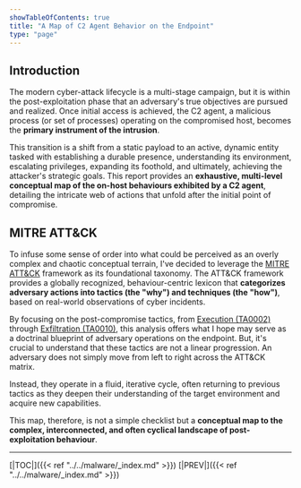 ```yaml
---
showTableOfContents: true
title: "A Map of C2 Agent Behavior on the Endpoint"
type: "page"
---
```


## Introduction

The modern cyber-attack lifecycle is a multi-stage campaign, but it is within the post-exploitation phase that an adversary's true objectives are pursued and realized. Once initial access is achieved, the C2 agent, a malicious process (or set of processes) operating on the compromised host, becomes the **primary instrument of the intrusion**.

This transition is a shift from a static payload to an active, dynamic entity tasked with establishing a durable presence, understanding its environment, escalating privileges, expanding its foothold, and ultimately, achieving the attacker's strategic goals. 
This report provides an **exhaustive, multi-level conceptual map of the on-host behaviours exhibited by a C2 agent**, detailing the intricate web of actions that unfold after the initial point of compromise.


## MITRE ATT&CK

To infuse some sense of order into what could be perceived as an overly complex and chaotic conceptual terrain, 
I've decided to leverage the [MITRE ATT&CK](https://attack.mitre.org) framework as its foundational taxonomy.
The ATT&CK framework provides a globally recognized, behaviour-centric lexicon that **categorizes adversary actions into tactics (the "why") and techniques (the "how")**, based on real-world observations of cyber incidents.

By focusing on the post-compromise tactics, from [Execution (TA0002)](https://attack.mitre.org/tactics/TA0002/) through 
[Exfiltration (TA0010)](https://attack.mitre.org/tactics/TA0010/), this analysis offers what I hope may serve as a 
doctrinal blueprint of adversary operations on the endpoint. 
But, it's crucial to understand that these tactics are not a linear progression. An adversary does not simply move from left to right across the ATT&CK matrix.

Instead, they operate in a fluid, iterative cycle, often returning to previous tactics as they deepen their understanding of the target environment and acquire new capabilities.


This map, therefore, is not a simple checklist but a **conceptual map to the complex, interconnected, and often cyclical landscape of post-exploitation behaviour**.





---
[|TOC|]({{< ref "../../malware/_index.md" >}})
[|PREV|]({{< ref "../../malware/_index.md" >}})

